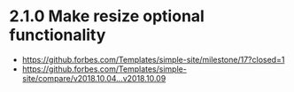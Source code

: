 # 2.1.0 Make resize optional functionality
* https://github.forbes.com/Templates/simple-site/milestone/17?closed=1
* https://github.forbes.com/Templates/simple-site/compare/v2018.10.04...v2018.10.09